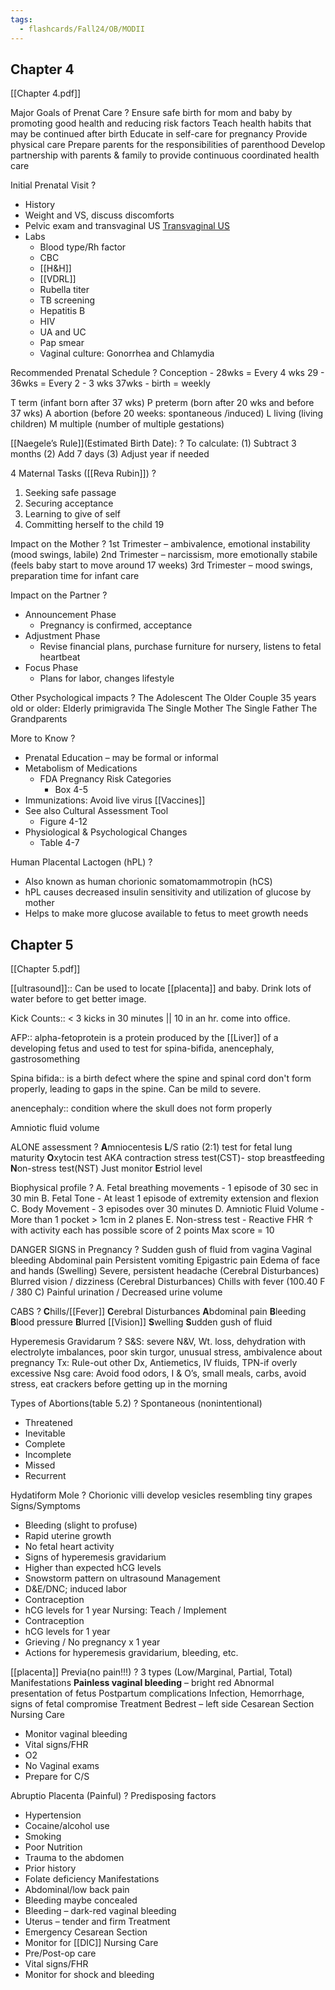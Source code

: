 ```yaml
---
tags:
  - flashcards/Fall24/OB/MODII
---
```


## Chapter 4
[[Chapter 4.pdf]]

Major Goals of Prenat Care
?
Ensure safe birth for mom and baby by promoting good health and reducing risk factors
Teach health habits that may be continued after birth
Educate in self-care for pregnancy
Provide physical care
Prepare parents for the responsibilities of parenthood
Develop partnership with parents & family to provide continuous coordinated health care
<!--SR:!2024-12-09,1,208-->

Initial Prenatal Visit
?
- History
- Weight and VS, discuss discomforts
- Pelvic exam and transvaginal US [Transvaginal US](https://www.youtube.com/watch?v=6rJs-wyUaXQ)
- Labs
	- Blood type/Rh factor
	- CBC
	- [[H&H]]
	- [[VDRL]]
	- Rubella titer
	- TB screening
	- Hepatitis B
	- HIV
	- UA and UC
	- Pap smear
	- Vaginal culture: Gonorrhea and Chlamydia
<!--SR:!2024-12-09,1,208-->

Recommended Prenatal Schedule
?
Conception - 28wks = Every 4 wks
29 - 36wks = Every 2 - 3 wks
37wks - birth = weekly
<!--SR:!2024-12-09,1,208-->

T term (infant born after 37 wks) 
P preterm (born after 20 wks and before 37 wks) 
A abortion (before 20 weeks: spontaneous /induced) 
L living (living children) 
M multiple (number of multiple gestations)

[[Naegele’s Rule]](Estimated Birth Date):
?
To calculate:
(1) Subtract 3 months
(2) Add 7 days
(3) Adjust year if needed
<!--SR:!2024-12-09,1,208-->

4 Maternal Tasks ([[Reva Rubin]])
?
1. Seeking safe passage
2. Securing acceptance
3. Learning to give of self
4. Committing herself to the child 19
<!--SR:!2024-12-09,1,208-->

Impact on the Mother
?
1st Trimester – ambivalence, emotional instability (mood swings, labile)
2nd Trimester – narcissism, more emotionally stabile (feels baby start to move around 17 weeks)
3rd Trimester – mood swings, preparation time for infant care
<!--SR:!2024-12-09,1,208-->

Impact on the Partner
?
- Announcement Phase
	- Pregnancy is confirmed, acceptance
- Adjustment Phase
	- Revise financial plans, purchase furniture for nursery, listens to fetal heartbeat
- Focus Phase
	- Plans for labor, changes lifestyle
<!--SR:!2024-12-09,1,208-->

Other Psychological impacts
?
The Adolescent
The Older Couple
35 years old or older: Elderly primigravida
The Single Mother
The Single Father
The Grandparents
<!--SR:!2024-12-09,1,208-->

More to Know
?
- Prenatal Education – may be formal or informal
- Metabolism of Medications
	- FDA Pregnancy Risk Categories
		- Box 4-5
- Immunizations: Avoid live virus [[Vaccines]]
- See also Cultural Assessment Tool
	- Figure 4-12
- Physiological & Psychological Changes
	- Table 4-7
<!--SR:!2024-12-09,1,208-->

Human Placental Lactogen (hPL)
?
- Also known as human chorionic somatomammotropin (hCS)
- hPL causes decreased insulin sensitivity and utilization of glucose by mother
- Helps to make more glucose available to fetus to meet growth needs
<!--SR:!2024-12-09,1,208-->

## Chapter 5
[[Chapter 5.pdf]]

[[ultrasound]]:: Can be used to locate [[placenta]] and baby.  Drink lots of water before to get better image.
<!--SR:!2024-12-09,1,208-->
Kick Counts:: < 3 kicks in 30 minutes || 10 in an hr. come into office.
<!--SR:!2024-12-09,1,208-->
AFP:: alpha-fetoprotein is a protein produced by the [[Liver]] of a developing fetus and used to test for spina-bifida, anencephaly, gastrosomething
<!--SR:!2024-12-09,1,208-->
Spina bifida:: is a birth defect where the spine and spinal cord don't form properly, leading to gaps in the spine.  Can be mild to severe.
<!--SR:!2024-12-09,1,208-->
anencephaly:: condition where the skull does not form properly
<!--SR:!2024-12-09,1,208-->
Amniotic fluid volume

ALONE assessment
?
**A**mniocentesis
**L**/S ratio (2:1) test for fetal lung maturity
**O**xytocin test AKA contraction stress test(CST)- stop breastfeeding
**N**on-stress test(NST) Just monitor
**E**striol level
<!--SR:!2024-12-09,1,190-->

Biophysical profile
?
A. Fetal breathing movements - 1 episode of 30 sec in 30 min
B. Fetal Tone - At least 1 episode of extremity extension and flexion
C. Body Movement - 3 episodes over 30 minutes
D. Amniotic Fluid Volume - More than 1 pocket > 1cm in 2 planes
E. Non-stress test - Reactive FHR ↑ with activity
each has possible score of 2 points
Max score = 10
<!--SR:!2024-12-09,1,208-->


DANGER SIGNS in Pregnancy
?
Sudden gush of fluid from vagina
Vaginal bleeding
Abdominal pain
Persistent vomiting
Epigastric pain
Edema of face and hands (Swelling)
Severe, persistent headache (Cerebral Disturbances)
Blurred vision / dizziness (Cerebral Disturbances)
Chills with fever (100.40 F / 380 C)
Painful urination / Decreased urine volume
<!--SR:!2024-12-09,1,208-->

CABS
?
**C**hills/[[Fever]] **C**erebral Disturbances
**A**bdominal pain
**B**leeding **B**lood pressure **B**lurred [[Vision]]
**S**welling **S**udden gush of fluid
<!--SR:!2024-12-09,1,208-->

Hyperemesis Gravidarum
?
S&S: severe N&V, Wt. loss, dehydration with electrolyte imbalances, poor skin turgor, unusual stress, ambivalence about pregnancy
Tx: Rule-out other Dx, Antiemetics, IV fluids, TPN-if overly excessive
Nsg care: Avoid food odors, I & O’s, small meals, carbs, avoid stress, eat crackers before getting up in the morning
<!--SR:!2024-12-09,1,208-->

Types of Abortions(table 5.2)
?
Spontaneous (nonintentional)
- Threatened
- Inevitable
- Complete
- Incomplete
- Missed
- Recurrent
<!--SR:!2024-12-09,1,208-->

Hydatiform Mole
?
Chorionic villi develop vesicles resembling tiny grapes
Signs/Symptoms
- Bleeding (slight to profuse)
- Rapid uterine growth
- No fetal heart activity
- Signs of hyperemesis gravidarium
- Higher than expected hCG levels
- Snowstorm pattern on ultrasound
Management
- D&E/DNC; induced labor
- Contraception
- hCG levels for 1 year
Nursing: Teach / Implement
- Contraception
- hCG levels for 1 year
- Grieving / No pregnancy x 1 year
- Actions for hyperemesis gravidarium, bleeding, etc.
<!--SR:!2024-12-09,1,208-->

[[placenta]] Previa(no pain!!!)
?
3 types (Low/Marginal, Partial, Total)
Manifestations
**Painless vaginal bleeding** – bright red
Abnormal presentation of fetus
Postpartum complications
Infection, Hemorrhage, signs of fetal compromise
Treatment
Bedrest – left side
Cesarean Section
Nursing Care
- Monitor vaginal bleeding
- Vital signs/FHR
- O2
- No Vaginal exams
- Prepare for C/S
<!--SR:!2024-12-09,1,208-->

Abruptio Placenta (Painful)
?
Predisposing factors
- Hypertension
- Cocaine/alcohol use
- Smoking
- Poor Nutrition
- Trauma to the abdomen
- Prior history
- Folate deficiency
Manifestations
- Abdominal/low back pain
- Bleeding maybe concealed
- Bleeding – dark-red vaginal bleeding
- Uterus – tender and firm
Treatment
- Emergency Cesarean Section
- Monitor for [[DIC]]
Nursing Care
- Pre/Post-op care
- Vital signs/FHR
- Monitor for shock and bleeding
<!--SR:!2024-12-09,1,208-->











